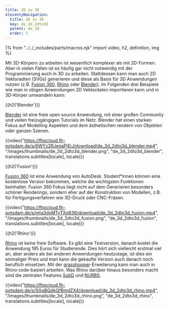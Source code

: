 ```yaml
---
title: 2D zu 3D
eleventyNavigation:
  title: 2D zu 3D
  key: de_3d_2dto3d
  parent: de_3d
  order: 1
---
```


{% from "../../_includes/parts/macros.njk" import video, h2, definition, img %}

Mit 3D-Körpern zu arbeiten ist wesentlich komplexer als mit 2D-Formen. Aber in vielen Fällen ist es häufig gar nicht notwendig mit der Programmierung auch in 3D zu arbeiten. Stattdessen kann man auch 2D Vektoradten (SVGs) generieren und diese als Basis für 3D Anwendungen nutzen (z.B. [Fusion 360](https://www.autodesk.com/products/fusion-360/overview), [Rhino](https://www.rhino3d.com/) oder [Blender](https://www.blender.org/)). Im Folgenden drei Beispiele wie man in obigen Anwendungen 2D Vektordaten importieren kann und in 3D-Körper umwandeln kann:

{{h2('Blender')}}

[Blender](https://www.blender.org/) ist eine freie open source Anwendung, mit einer großen Community und vielen freizugängigen Tutorials im Netz. Blender hat einen starken Fokus auf Modelling Aspekten und dem ästhetischen rendern von Objekten oder ganzen Szenen.

{{video("https://fhpcloud.fh-potsdam.de/s/6WYz2RJegaPjEiJ/download/de_3d_2dto3d_blender.mp4", "/images/thumbnails/de_3d_2dto3d_blender.png", "de_3d_2dto3d_blender", translations.subtitles[locale], locale)}}
<!--
dg:CONTINUE
de:https://fhpcloud.fh-potsdam.de/s/6WYz2RJegaPjEiJ
en:https://fhpcloud.fh-potsdam.de/s/2R6pjq9QYrpKRfX
-->

{{h2('Fusion')}}

[Fusion 360](https://www.autodesk.com/products/fusion-360/overview) ist eine Anwendung von AutoDesk. Student*innen können eine kostenlose Version bekommen, welche die wichtigsten Funktionen beinhaltet. Fusion 360 Fokus liegt nicht auf dem Generieren besonders schöner Renderings, sondern eher auf der Konstruktion von Modellen, z.B. für Fertigungsverfahren wie 3D-Druck oder CNC-Fräsen. 

{{video("https://fhpcloud.fh-potsdam.de/s/mta3dxMTyTXq836/download/de_3d_2dto3d_fusion.mp4", "/images/thumbnails/de_3d_2dto3d_fusion.png", "de_3d_2dto3d_fusion", translations.subtitles[locale], locale)}}
<!--
de:https://fhpcloud.fh-potsdam.de/s/mta3dxMTyTXq836
en:https://fhpcloud.fh-potsdam.de/s/tiXjtK65pXadd6X
-->

{{h2('Rhino')}}

[Rhino](https://www.rhino3d.com/) ist keine freie Software. Es gibt eine Testversion, danach kostet die Anwendung 195 Euros für Studierende. Dies hört sich vielleicht erstmal viel an, aber anders als bei anderen Anwendungen heutzutage, ist dies ein einmaliger Preis und man kann die gekaufte Version auch danach noch beruflich einsetzen. Mit der [grasshopper](https://www.rhino3d.com/6/new/grasshopper/)-Erweiterung kann man auch in Rhino code-basiert arbeiten. Was Rhino darüber hinaus besonders macht sind die zentralen Features [SubD](https://www.rhino3d.com/features/subd/) und [NURBS](https://www.rhino3d.com/features/nurbs).

{{video("https://fhpcloud.fh-potsdam.de/s/SGqBQdkQfBmdZX4/download/de_3d_2dto3d_rhino.mp4", "/images/thumbnails/de_3d_2dto3d_rhino.png", "de_3d_2dto3d_rhino", translations.subtitles[locale], locale)}}
<!--
de:https://fhpcloud.fh-potsdam.de/s/SGqBQdkQfBmdZX4
en:https://fhpcloud.fh-potsdam.de/s/XZYkW7GCTizXysq
-->
